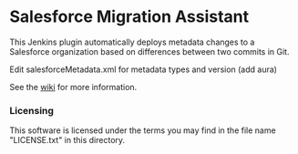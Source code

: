 # Salesforce Migration Assistant
This Jenkins plugin automatically deploys metadata changes to a Salesforce organization based on differences between two commits in Git.

Edit salesforceMetadata.xml for metadata types and version (add aura)

See the [wiki](https://github.com/jenkinsci/salesforce-migration-assistant-plugin/wiki) for more information.

### Licensing
This software is licensed under the terms you may find in the file name "LICENSE.txt" in this directory.
